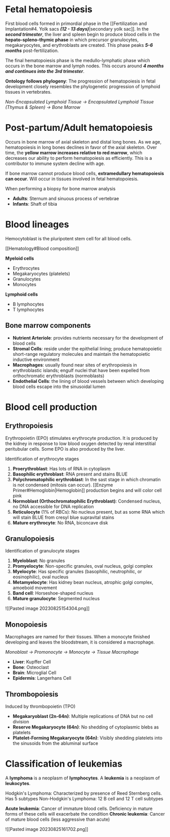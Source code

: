 # Fetal hematopoiesis
First blood cells formed in primordial phase in the [[Fertilization and Implantation#4. Yolk sacs ***(12 - 13 days)***|secondary yolk sac]]. In the ***second trimester***, the liver and spleen begin to produce blood cells in the **hepato-spleno-thymic phase** in which precursor granulocytes, megakaryocytes, and erythroblasts are created. This phase peaks ***5-6 months*** post-fertilization.

The final hematopoiesis phase is the medullo-lymphatic phase which occurs in the bone marrow and lymph nodes. This occurs around ***4 months and continues into the 3rd trimester***.

**Ontology follows phylogeny**: The progression of hematopoiesis in fetal development closely resembles the phylogenetic progression of lymphoid tissues in vertebrates.

*Non-Encapsulated Lymphoid Tissue → Encapsulated Lymphoid Tissue (Thymus & Spleen) → Bone Marrow*
# Post-partum/Adult hematopoiesis
Occurs in bone marrow of axial skeleton and distal long bones. As we age, hematopoiesis in long bones declines in favor of the axial skeleton. Over time, the **yellow marrow increases relative to red marrow**, which decreases our ability to perform hematopoiesis as efficiently. This is a contributor to immune system decline with age.

If bone marrow cannot produce blood cells, **extramedullary hematopoiesis can occur**. Will occur in tissues involved in fetal hematopoiesis.

When performing a biopsy for bone marrow analysis
- **Adults**: Sternum and sinuous process of vertebrae
- **Infants**: Shaft of tibia
# Blood lineages
Hemocytoblast is the pluripotent stem cell for all blood cells.

[[Hematology#Blood composition]]

**Myeloid cells**
- Erythrocytes
- Megakaryocytes (platelets)
- Granulocytes
- Monocytes

**Lymphoid cells**
- B lymphocytes
- T lymphocytes
## Bone marrow components
- **Nutrient Arteriole**: provides nutrients necessary for the development of blood cells 
- **Stromal Cells**: reside under the epithelial lining; produce hematopoietic short-range regulatory molecules and maintain the hematopoietic inductive environment 
- **Macrophages**: usually found near sites of erythropoiesis in erythroblastic islands; engulf nuclei that have been expelled from orthochromatic erythroblasts (normoblasts) 
- **Endothelial Cells**: the lining of blood vessels between which developing blood cells escape into the sinusoidal lumen
# Blood cell production
## Erythropoiesis
Erythropoietin (EPO) stimulates erythrocyte production. It is produced by the kidney in response to low blood oxygen detected by renal interstitial peritubular cells. Some EPO is also produced by the liver.

Identification of erythrocyte stages
1. **Proerythroblast**: Has lots of RNA in cytoplasm
2. **Basophilic erythroblast**: RNA present and stains BLUE
3. **Polychromatophilic erythroblast**: In the sast stage in which chromatin is not condensed (mitosis can occur). [[Enzyme Primer#Hemoglobin|Hemoglobin]] production begins and will color cell pink
4. **Normoblast (Orthochromatophilic Erythroblast)**: Condensed nucleus, no DNA accessible for DNA replication
5. **Reticulocyte** (1% of RBCs): No nucleus present, but as some RNA which will stain BLUE from cresyl blue supravital stains
6. **Mature erythrocyte**: No RNA, biconcave disk
## Granulopoiesis
Identification of granulocyte stages
1. **Myeloblast**: No granules
2. **Promyelocyte**: Non-specific granules, oval nucleus, golgi complex
3. **Myelocyte**: Has specific granules (basophilic, neutrophilic, or eosinophilic), oval nucleus
4. **Metamyelocyte**: Has kidney bean nucleus, atrophic golgi complex, amoeboid movement
5. **Band cell**: Horseshoe-shaped nucleus
6. **Mature granulocyte**: Segmented nucleus

![[Pasted image 20230825154304.png]]
## Monopoiesis
Macrophages are named for their tissues. When a monocyte finished developing and leaves the bloodstream, it is considered a macrophage.

*Monoblast → Promonocyte → Monocyte → Tissue Macrophage*

- **Liver**: Kupffer Cell 
- **Bone**:  Osteoclast 
- **Brain**: Microglial Cell 
- **Epidermis**: Langerhans Cell
## Thrombopoiesis
Induced by thrombopoietin (TPO)

- **Megakaryoblast (2n-64n)**: Multiple replications of DNA but no cell division
- **Reserve Megakaryocyte (64n)**: No shedding of  cytoplasmic blebs as platelets 
- **Platelet-Forming Megakaryocyte (64n)**: Visibly shedding platelets into the sinusoids from the abluminal surface
# Classification of leukemias
A **lymphoma** is a neoplasm of **lymphocytes**. A **leukemia** is a neoplasm of **leukocytes**.

Hodgkin's Lymphoma: Characterized by presence of Reed Sternberg cells. Has 5 subtypes
Non-Hodgkin's Lymphoma: 12 B cell and 12 T cell subtypes

**Acute leukemia**: Cancer of immature blood cells. Deficiency in mature forms of these cells will exacerbate the condition
**Chronic leukemia**: Cancer of mature blood cells (less aggressive than acute)

![[Pasted image 20230825161702.png]]